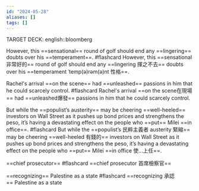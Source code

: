 ```yaml
---
id: "2024-05-28"
aliases: []
tags: []
---
```


TARGET DECK: english::bloomberg

However, this ==sensational== round of golf should end any ==lingering== doubts over his ==temperament==. #flashcard
However, this ==sensational 非常好的== round of golf should end any ==lingering 揮之不去== doubts over his ==temperament ˈtemp(ə)rəm(ə)nt 性格==.

Rachel's arrival ==on the scene== had ==unleashed== passions in him that he could scarcely control. #flashcard
Rachel's arrival ==on the scene在現場== had ==unleashed爆發== passions in him that he could scarcely control.

But while the ==populist’s austerity== may be cheering ==well-heeled== investors on Wall Street as it pushes up bond prices and strengthens the peso, it’s having a devastating effect on the people who ==put== Milei ==in office==. #flashcard 
But while the ==populist’s 民粹主義者 austerity 緊縮== may be cheering ==well-heeled 有錢的== investors on Wall Street as it pushes up bond prices and strengthens the peso, it’s having a devastating effect on the people who ==put== Milei ==in office 使...上任==.  

==chief prosecutor== #flashcard 
==chief prosecutor 首席檢察官==

==recognizing== Palestine as a state #flashcard 
==recognizing 承認== Palestine as a state

